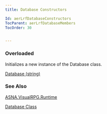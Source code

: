 ```yaml
---
title: Database Constructors

Id: aerLrfDatabaseConstructors
TocParent: aerLrfDatabaseMembers
TocOrder: 30


---
```


### Overloaded
Initializes a new instance of the Database class.

[Database (string)](Database_DatabaseConstructor.html) 

### See Also
[ASNA.VisualRPG.Runtime](aerLrfRuntimeNamespace.html)

[Database Class](aerLrfDatabaseClass.html) 
